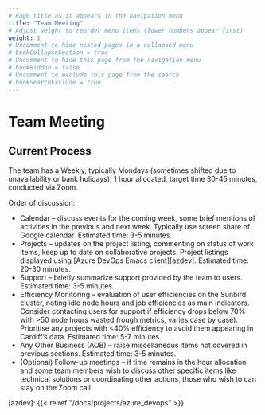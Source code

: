 ```yaml
---
# Page title as it appears in the navigation menu
title: "Team Meeting"
# Adjust weight to reorder menu items (lower numbers appear first)
weight: 1
# Uncomment to hide nested pages in a collapsed menu
# bookCollapseSection = true
# Uncomment to hide this page from the navigation menu
# bookHidden = false
# Uncomment to exclude this page from the search
# bookSearchExclude = true
---
```


# Team Meeting

## Current Process

The team has a Weekly,
typically Mondays
(sometimes shifted due to unavailability or bank holidays),
1 hour allocated,
target time 30-45 minutes,
conducted via Zoom.

Order of discussion:

- Calendar –
  discuss events for the coming week,
  some brief mentions of activities in the previous and next week.
  Typically use screen share of Google calendar.
  Estimated time: 3-5 minutes.
- Projects –
  updates on the project listing,
  commenting on status of work items,
  keep up to date on collaborative projects.
  Project listings displayed using [Azure DevOps Emacs client][azdev].
  Estimated time: 20-30 minutes.
- Support –
  briefly summarize support provided by the team to users.
  Estimated time: 3-5 minutes.
- Efficiency Monitoring –
  evaluation of user efficiencies on the Sunbird cluster,
  noting idle node hours and job efficiencies as main indicators.
  Consider contacting users for support
  if efficiency drops below 70% with >50 node hours wasted
  (rough metrics, varies case by case).
  Prioritise any projects with <40% efficiency
  to avoid them appearing in Cardiff’s data.
  Estimated time: 5-7 minutes.
- Any Other Business (AOB) –
  raise miscellaneous items not covered in previous sections.
  Estimated time: 3-5 minutes.
- (Optional) Follow-up meetings –
  if time remains in the hour allocation
  and some team members wish to discuss other specific items
  like technical solutions or coordinating other actions,
  those who wish to can stay on the Zoom call.

[azdev]: {{< relref "/docs/projects/azure_devops" >}}
